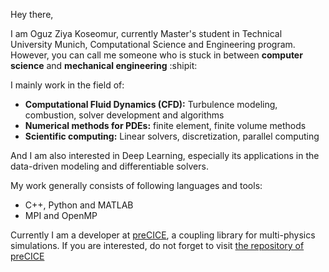 Hey there,

I am Oguz Ziya Koseomur, currently Master's student in Technical University Munich, Computational Science and Engineering program. However, you can call me someone who is stuck in between **computer science** and **mechanical engineering** :shipit:

I mainly work in the field of:
- **Computational Fluid Dynamics (CFD):** Turbulence modeling, combustion, solver development and algorithms
- **Numerical methods for PDEs:** finite element, finite volume methods
- **Scientific computing:** Linear solvers, discretization, parallel computing

And I am also interested in Deep Learning, especially its applications in the data-driven modeling and differentiable solvers.

My work generally consists of following languages and tools:
- C++, Python and MATLAB
- MPI and OpenMP

Currently I am a developer at [preCICE](https://www.precice.org), a coupling library for multi-physics simulations. If you are interested, do not forget to visit [the repository of preCICE](https://github.com/precice)
